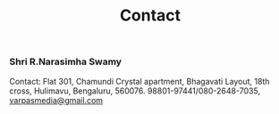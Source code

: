 ﻿---
layout: page
title: Contact
permalink: /contact/
---

### Shri R.Narasimha Swamy

   

Contact: Flat 301, Chamundi Crystal apartment, Bhagavati Layout, 18th cross, Hulimavu, Bengaluru, 560076.   98801-97441/080-2648-7035, varpasmedia@gmail.com

